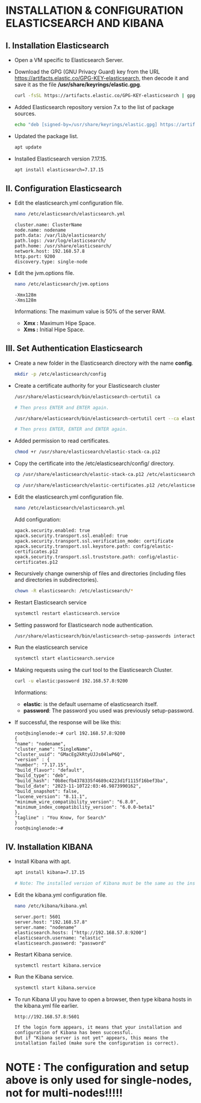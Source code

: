 # INSTALLATION & CONFIGURATION ELASTICSEARCH AND KIBANA

## I. Installation Elasticsearch

- Open a VM specific to Elasticsearch Server.

- Download the GPG (GNU Privacy Guard) key from the URL https://artifacts.elastic.co/GPG-KEY-elasticsearch, then decode it and save it as the file **/usr/share/keyrings/elastic.gpg**.

  ```sh
  curl -fsSL https://artifacts.elastic.co/GPG-KEY-elasticsearch | gpg --dearmor -o /usr/share/keyrings/elastic.gpg
  ```

- Added Elasticsearch repository version 7.x to the list of package sources.

  ```sh
  echo "deb [signed-by=/usr/share/keyrings/elastic.gpg] https://artifacts.elastic.co/packages/7.x/apt stable main" | tee -a /etc/apt/sources.list.d/elastic-7.x.list
  ```

- Updated the package list.

  ```sh
  apt update
  ```

- Installed Elasticsearch version 7.17.15.

  ```sh
  apt install elasticsearch=7.17.15
  ```

## II. Configuration Elasticsearch

- Edit the elasticsearch.yml configuration file.

  ```sh
  nano /etc/elasticsearch/elasticsearch.yml
  ```

  ```
  cluster.name: ClusterName
  node.name: nodename
  path.data: /var/lib/elasticsearch/
  path.logs: /var/log/elasticsearch/
  path.home: /usr/share/elasticsearch/
  network.host: 192.168.57.8
  http.port: 9200
  discovery.type: single-node
  ```

- Edit the jvm.options file.

  ```sh
  nano /etc/elasticsearch/jvm.options
  ```

  ```
  -Xmx128m
  -Xms128m
  ```

  Informations: The maximum value is 50% of the server RAM.

  - **Xmx :** Maximum Hipe Space.
  - **Xms :** Initial Hipe Space.

## III. Set Authentication Elasticsearch

- Create a new folder in the Elasticsearch directory with the name **config**.

  ```sh
  mkdir -p /etc/elasticsearch/config
  ```

- Create a certificate authority for your Elasticsearch cluster

  ```sh
  /usr/share/elasticsearch/bin/elasticsearch-certutil ca

  # Then press ENTER and ENTER again.

  /usr/share/elasticsearch/bin/elasticsearch-certutil cert --ca elastic-stack-ca.p12

  # Then press ENTER, ENTER and ENTER again.
  ```

- Added permission to read certificates.

  ```sh
  chmod +r /usr/share/elasticsearch/elastic-stack-ca.p12
  ```

- Copy the certificate into the /etc/elasticsearch/config/ directory.

  ```sh
  cp /usr/share/elasticsearch/elastic-stack-ca.p12 /etc/elasticsearch/config/

  cp /usr/share/elasticsearch/elastic-certificates.p12 /etc/elasticsearch/config/
  ```

- Edit the elasticsearch.yml configuration file.

  ```sh
  nano /etc/elasticsearch/elasticsearch.yml
  ```

  Add configuration:

  ```
  xpack.security.enabled: true
  xpack.security.transport.ssl.enabled: true
  xpack.security.transport.ssl.verification_mode: certificate
  xpack.security.transport.ssl.keystore.path: config/elastic-certificates.p12
  xpack.security.transport.ssl.truststore.path: config/elastic-certificates.p12
  ```

- Recursively change ownership of files and directories (including files and directories in subdirectories).

  ```sh
  chown -R elasticsearch: /etc/elasticsearch/*
  ```

- Restart Elasticsearch service

  ```sh
  systemctl restart elasticsearch.service
  ```

- Setting password for Elasticsearch node authentication.

  ```sh
  /usr/share/elasticsearch/bin/elasticsearch-setup-passwords interactive
  ```

- Run the elasticsearch service

  ```sh
  systemctl start elasticsearch.service
  ```

- Making requests using the curl tool to the Elasticsearch Cluster.

  ```sh
  curl -u elastic:password 192.168.57.8:9200
  ```

  Informations:

  - **elastic**: is the default username of elasticsearch itself.
  - **password**: The password you used was previously setup-password.

- If successful, the response will be like this:

  ```
  root@singlenode:~# curl 192.168.57.8:9200
  {
  "name": "nodename",
  "cluster_name": "SingleName",
  "cluster_uuid": "GMacEg2kRtyUJJs04lwP6Q",
  "version" : {
  "number": "7.17.15",
  "build_flavor": "default",
  "build_type": "deb",
  "build_hash": "0b8ecfb4378335f4689c4223d1f1115f16bef3ba",
  "build_date": "2023-11-10T22:03:46.9873990162",
  "build_snapshot": false,
  "lucene_version": "8.11.1",
  "minimum_wire_compatibility_version": "6.8.0",
  "minimum_index_compatibility_version": "6.0.0-beta1"
  },
  "tagline" : "You Know, for Search"
  }
  root@singlenode:~#
  ```

## IV. Installation KIBANA

- Install Kibana with apt.

  ```sh
  apt install kibana=7.17.15

  # Note: The installed version of Kibana must be the same as the installed version of elasticsearch.
  ```

- Edit the kibana.yml configuration file.

  ```sh
  nano /etc/kibana/kibana.yml
  ```

  ```
  server.port: 5601
  server.host: "192.168.57.8"
  server.name: "nodename"
  elasticsearch.hosts: ["http://192.168.57.8:9200"]
  elasticsearch.username: "elastic"
  elasticsearch.password: "password"
  ```

- Restart Kibana service.

  ```sh
  systemctl restart kibana.service
  ```

- Run the Kibana service.

  ```sh
  systemctl start kibana.service
  ```

- To run Kibana UI you have to open a browser, then type kibana hosts in the kibana.yml file earlier.

  ```
  http://192.168.57.8:5601

  If the login form appears, it means that your installation and configuration of Kibana has been successful.
  But if "Kibana server is not yet" appears, this means the installation failed (make sure the configuration is correct).
  ```

# NOTE : The configuration and setup above is only used for single-nodes, not for multi-nodes!!!!!
